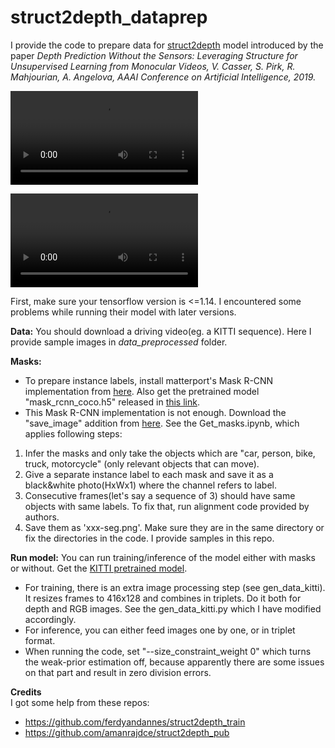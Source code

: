 # struct2depth_dataprep

I provide the code to prepare data for [struct2depth](https://github.com/tensorflow/models/tree/master/research/struct2depth) model introduced by the paper *Depth Prediction Without the Sensors: Leveraging Structure for Unsupervised Learning from Monocular Videos, V. Casser, S. Pirk, R. Mahjourian, A. Angelova, AAAI Conference on Artificial Intelligence, 2019.* 

![](melbourne_estimation.mov)

![](output_nomask.mov)

First, make sure your tensorflow version is <=1.14. I encountered some problems while running their model with later versions.

**Data:**
You should download a driving video(eg. a KITTI sequence). Here I provide sample images in *data_preprocessed* folder.

**Masks:**
- To prepare instance labels, install matterport's Mask R-CNN implementation from [here](https://github.com/matterport/Mask_RCNN). Also get the pretrained model "mask_rcnn_coco.h5" released in [this link](https://github.com/matterport/Mask_RCNN/releases/tag/v2.0). 
- This Mask R-CNN implementation is not enough. Download the "save_image" addition from [here](https://github.com/matterport/Mask_RCNN/commit/bc8f148b820ebd45246ed358a120c99b09798d71).
See the Get_masks.ipynb, which applies following steps:
1. Infer the masks and only take the objects which are "car, person, bike, truck, motorcycle" (only relevant objects that can move).
2. Give a separate instance label to each mask and save it as a black&white photo(HxWx1) where the channel refers to label. 
3. Consecutive frames(let's say a sequence of 3) should have same objects with same labels. To fix that, run alignment code provided by authors. 
4. Save them as 'xxx-seg.png'. Make sure they are in the same directory or fix the directories in the code.
I provide samples in this repo.

**Run model:**
You can run training/inference of the model either with masks or without. Get the [KITTI pretrained model](https://drive.google.com/file/d/1mjb4ioDRH8ViGbui52stSUDwhkGrDXy8/view?usp=sharing).
- For training, there is an extra image processing step (see gen_data_kitti). It resizes frames to 416x128 and combines in triplets. Do it both for depth and RGB images. See the gen_data_kitti.py which I have modified accordingly.
- For inference, you can either feed images one by one, or in triplet format. 
- When running the code, set "--size_constraint_weight 0" which turns the weak-prior estimation off, because apparently there are some issues on that part and result in zero division errors.


**Credits**  
I got some help from these repos:
- https://github.com/ferdyandannes/struct2depth_train 
- https://github.com/amanrajdce/struct2depth_pub

